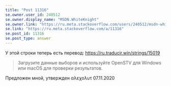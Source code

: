 ```yaml
---
title: "Post 11316"
se.owner.user_id: 240512
se.owner.display_name: "MSDN.WhiteKnight"
se.owner.link: "https://ru.meta.stackoverflow.com/users/240512/msdn-whiteknight"
se.link: "https://ru.meta.stackoverflow.com/a/11316"
se.post_id: 11316
se.post_type: answer
---
```

<p>У этой строки теперь есть перевод: <a href="https://ru.traducir.win/strings/15019" rel="nofollow noreferrer">https://ru.traducir.win/strings/15019</a></p>
<blockquote>
<p>Загрузите данные выборов и используйте OpenSTV для Windows или macOS для проверки результатов.</p>
</blockquote>
<p>Предложен мной, утвержден αλεχολυτ 07.11.2020</p>
